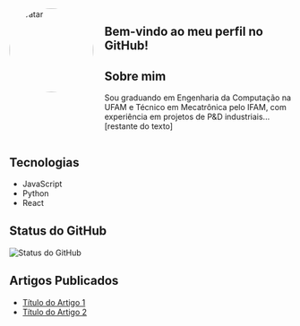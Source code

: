 <!DOCTYPE html>
<html>

<body>

  <section id="perfil">
    <img src="link_para_sua_imagem.jpg" alt="Avatar" style="float: left; border-radius: 50%; margin-right: 20px; width: 150px; height: 150px;">
    <div style="overflow: hidden;">
      <h1>Bem-vindo ao meu perfil no GitHub!</h1>
      <h2>Sobre mim</h2>
      <p>
        Sou graduando em Engenharia da Computação na UFAM e Técnico em Mecatrônica pelo IFAM, com experiência em projetos de P&D industriais... [restante do texto]
      </p>
    </div>
  </section>

  <!-- Seção de Tecnologias -->
  <section id="tecnologias">
    <h2>Tecnologias</h2>
    <ul>
      <li>JavaScript</li>
      <li>Python</li>
      <li>React</li>
      <!-- Adicione mais tecnologias conforme necessário -->
    </ul>
  </section>

  <!-- Seção do Status do GitHub -->
  <section id="github-status">
    <h2>Status do GitHub</h2>
    <img src="link_para_seu_status_do_github.png" alt="Status do GitHub">
    <!-- Você pode usar ferramentas como https://github-readme-stats.vercel.app/ para gerar status -->
  </section>

  <!-- Seção de Artigos Publicados -->
  <section id="artigos">
    <h2>Artigos Publicados</h2>
    <ul>
      <li><a href="link_para_artigo_1">Título do Artigo 1</a></li>
      <li><a href="link_para_artigo_2">Título do Artigo 2</a></li>
      <!-- Adicione mais artigos conforme necessário -->
    </ul>
  </section>

</body>
</html>
